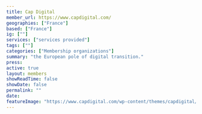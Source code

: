 ```yaml
---
title: Cap Digital
member_url: https://www.capdigital.com/
geographies: ["France"]
based: ["France"]
ig: [""] 
services: ["services provided"] 
tags: [""]
categories: ["Membership organizations"]
summary: "the European pole of digital transition."
press:
active: true
layout: members
showReadTime: false
showDate: false
permalink: ""
date: 
featureImage: "https://www.capdigital.com/wp-content/themes/capdigital/img/logo2x.png"
---
```

